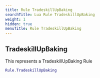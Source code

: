 ```yaml
---
title: Rule TradeskillUpBaking
searchTitle: Lua Rule TradeskillUpBaking
weight: 1
hidden: true
menuTitle: Rule TradeskillUpBaking
---
```

## TradeskillUpBaking

This represents a TradeskillUpBaking Rule
```lua
Rule.TradeskillUpBaking
```